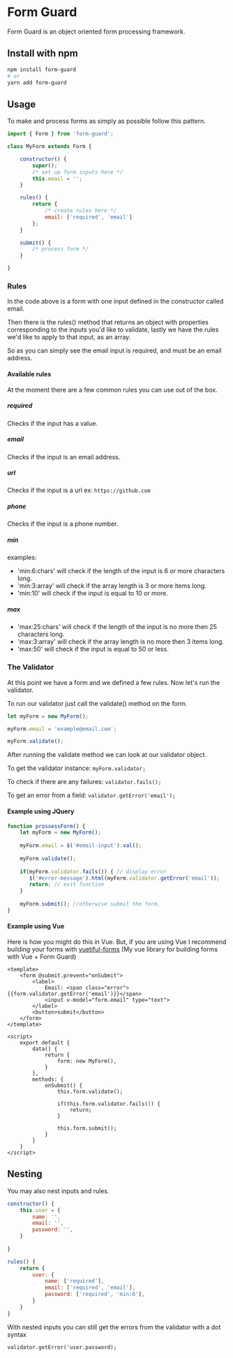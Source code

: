 # Form Guard
Form Guard is an object oriented form processing framework.

## Install with npm
```bash
npm install form-guard
# or
yarn add form-guard
```
## Usage
To make and process forms as simply as possible follow this pattern.
```js
import { Form } from 'form-guard';

class MyForm extends Form {

    constructor() {
        super();
        /* set up form inputs here */
        this.email = '';
    }

    rules() {
        return {
            /* create rules here */
            email: ['required', 'email']
        };
    }

    submit() {
        /* process form */
    }

}
```
### Rules
In the code above is a form with one input defined in the constructor called email.

Then there is the rules() method that returns an object with properties corresponding to the inputs you'd like to validate, lastly we have the rules we'd like to apply to that input, as an array.

So as you can simply see the email input is required, and must be an email address.

#### Available rules

At the moment there are a few common rules you can use out of the box.
##### required
Checks if the input has a value.
##### email
Checks if the input is an email address.
##### url
Checks if the input is a url ex: `https://github.com`
##### phone
Checks if the input is a phone number.
##### min
examples:
- 'min:6:chars' will check if the length of the input is 6 or more characters long.
- 'min:3:array' will check if the array length is 3 or more items long.
- 'min:10' will check if the input is equal to 10 or more.
##### max
- 'max:25:chars' will check if the length of the input is no more then 25 characters long.
- 'max:3:array' will check if the array length is no more then 3 items long.
- 'max:50' will check if the input is equal to 50 or less.
### The Validator
At this point we have a form and we defined a few rules. Now let's run the validator.

To run our validator just call the validate() method on the form.
```js
let myForm = new MyForm();

myForm.email = 'example@email.com';

myForm.validate();
```
After running the validate method we can look at our validator object.

To get the validator instance: `myForm.validator;`

To check if there are any failures: `validator.fails();`

To get an error from a field: `validator.getError('email');`

#### Example using JQuery
```js
function prossessForm() {
    let myForm = new MyForm();
    
    myForm.email = $('#email-input').val();
    
    myForm.validate();
    
    if(myForm.validator.fails()) { // display error
       $('#error-message').html(myForm.validator.getError('email'));
       return; // exit function
    }
    
    myForm.submit(); //otherwise submit the form.
}
```
#### Example using Vue
Here is how you might do this in Vue. But, if you are using Vue I recommend building your forms with [vuetiful-forms](https://github.com/TissyTheSavior/vuetiful-forms) (My vue library for building forms with Vue + Form Guard)
```vue
<template>
    <form @submit.prevent="onSubmit">
        <label>
            Email: <span class="error">{{form.validator.getError('email')}}</span>
            <input v-model="form.email" type="text">
        </label>
        <button>submit</button>
    </form>
</template>

<script>
    export default {
        data() {
            return {
                form: new MyForm(),
            }
        },
        methods: {
            onSubmit() {
                this.form.validate();
                
                if(this.form.validator.fails()) {
                    return;
                }
                
                this.form.submit();
            }
        }
    }
</script>
```
## Nesting
You may also nest inputs and rules.
```js
constructor() {
    this.user = {
        name: '',
        email: '',
        password: '',
    }
    
}

rules() {
    return {
        user: {
            name: ['required'],
            email: ['required', 'email'],
            password: ['required', 'min:6'],
        }
    }
}
```
With nested inputs you can still get the errors from the validator with a dot syntax

`validator.getError('user.password);`